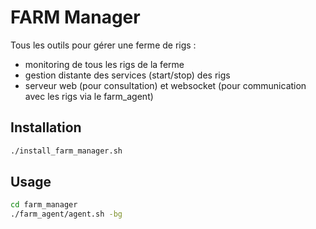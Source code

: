

# FARM Manager

Tous les outils pour gérer une ferme de rigs :

- monitoring de tous les rigs de la ferme
- gestion distante des services (start/stop) des rigs
- serveur web (pour consultation) et websocket (pour communication avec les rigs via le farm_agent)



## Installation

```bash
./install_farm_manager.sh
```


## Usage

```bash
cd farm_manager
./farm_agent/agent.sh -bg
```
